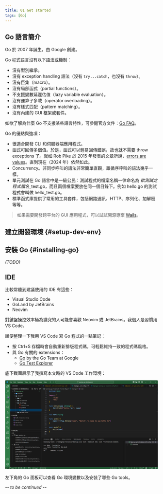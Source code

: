 ```yaml
---
title: 01 Get started
tags: [Go]
---
```


## Go 語言簡介

Go 於 2007 年誕生，由 Google 創建。

Go 程式語言沒有以下語法或機制：

- 沒有型別繼承。
- 沒有 exception handling 語法（沒有 `try...catch`，也沒有 `throw`）。
- 沒有巨集（macro）。
- 沒有局部函式（partial functions）。
- 不支援變數延遲估值（lazy variable evaluation）。
- 沒有運算子多載（operator overloading）。
- 沒有樣式匹配（pattern matching）。
- 沒有內建的 GUI 框架或套件。

如欲了解為什麼 Go 不支援某些語言特性，可參閱官方文件：[Go FAQ](https://go.dev/doc/faq)。

Go 的優點與強項：

- 很適合開發 CLI 和伺服器端應用程式。
- 函式可回傳多個值。於是，函式可以輕易回傳錯誤，故也就不需要 throw exceptions 了。就如 Rob Pike 於 2015 年發表的文章所說，[errors are values](https://go.dev/blog/errors-are-values)。直到現在（2024 年）依然如此。
- Concurrency。非同步呼叫的語法非常簡單直觀，跟循序呼叫的語法幾乎一樣。
- 單元測試在 Go 語言中是一級公民：測試程式的檔案名稱一律命名為 *欲測試之程式檔名*_test.go，而且兩個檔案要放在同一個目錄下。例如 hello.go 的測試程式會叫做 hello_test.go。
- 標準函式庫提供了常用的工具套件，包括網路通訊、HTTP、序列化、加解密等等。

> 如果需要開發跨平台的 GUI 應用程式，可以試試開源專案 [Wails](https://wails.io/)。

## 建立開發環境 {#setup-dev-env}

## 安裝 Go {#installing-go}

*(TODO)*

## IDE

比較常聽到建議使用的 IDE 有這些：

- Visual Studio Code
- GoLand by JetBrains
- Neovim

對鍵盤操控效率極為講究的人可能會喜歡 Neovim 或 JetBrains。我個人是習慣用 VS Code。

順便整理一下我用 VS Code 寫 Go 程式的一點筆記：

- 按 Ctrl+S 存檔時會自動重新排版程式碼，可輕鬆維持一致的程式碼風格。
- 與 Go 有關的 extensions：
  - [Go](https://marketplace.visualstudio.com/items?itemName=golang.go) by the Go Team at Google
  - [Go Test Explorer](https://marketplace.visualstudio.com/items?itemName=premparihar.gotestexplorer)

底下截圖展示了我撰寫本文時的 VS Code 工作環境：

![](images/vscode-go.png)

左下角的 Go 面板可以查看 Go 環境變數以及安裝了哪些 Go tools。


*-- to be continued --*
